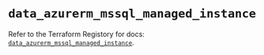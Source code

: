 # `data_azurerm_mssql_managed_instance`

Refer to the Terraform Registory for docs: [`data_azurerm_mssql_managed_instance`](https://registry.terraform.io/providers/hashicorp/azurerm/3.71.0/docs/data-sources/mssql_managed_instance).

